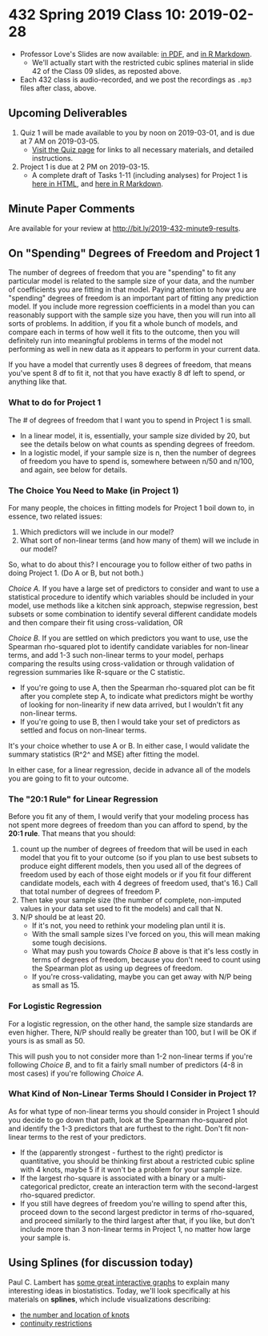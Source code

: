 # 432 Spring 2019 Class 10: 2019-02-28

- Professor Love's Slides are now available: [in PDF](https://github.com/THOMASELOVE/2019-432/blob/master/slides/class09/432_2019_slides10.pdf), and [in R Markdown](https://github.com/THOMASELOVE/2019-432/blob/master/slides/class09/432_2019_slides10.Rmd). 
    - We'll actually start with the restricted cubic splines material in slide 42 of the Class 09 slides, as reposted above.
- Each 432 class is audio-recorded, and we post the recordings as `.mp3` files after class, above.

## Upcoming Deliverables

1. Quiz 1 will be made available to you by noon on 2019-03-01, and is due at 7 AM on 2019-03-05.
    - [Visit the Quiz page](https://github.com/THOMASELOVE/2019-432/tree/master/quizzes#quiz-1) for links to all necessary materials, and detailed instructions.
2. Project 1 is due at 2 PM on 2019-03-15.
    - A complete draft of Tasks 1-11 (including analyses) for Project 1 is [here in HTML](http://rpubs.com/TELOVE/project1_demo_2019-432), and [here in R Markdown](https://github.com/THOMASELOVE/2019-432/blob/master/projects/project1-demo/432_2019_project1_demo_full_draft.Rmd).

## Minute Paper Comments

Are available for your review at http://bit.ly/2019-432-minute9-results.

## On "Spending" Degrees of Freedom and Project 1

The number of degrees of freedom that you are "spending" to fit any particular model is related to the sample size of your data, and the number of coefficients you are fitting in that model.  Paying attention to how you are "spending" degrees of freedom is an important part of fitting any prediction model. If you include more regression coefficients in a model than you can reasonably support with the sample size you have, then you will run into all sorts of problems. In addition, if you fit a whole bunch of models, and compare each in terms of how well it fits to the outcome, then you will definitely run into meaningful problems in terms of the model not performing as well in new data as it appears to perform in your current data. 

If you have a model that currently uses 8 degrees of freedom, that means you've spent 8 df to fit it, not that you have exactly 8 df left to spend, or anything like that.

### What to do for Project 1

The # of degrees of freedom that I want you to spend in Project 1 is small. 

- In a linear model, it is, essentially, your sample size divided by 20, but see the details below on what counts as spending degrees of freedom.
- In a logistic model, if your sample size is n, then the number of degrees of freedom you have to spend is, somewhere between n/50 and n/100, and again, see below for details.

### The Choice You Need to Make (in Project 1)

For many people, the choices in fitting models for Project 1 boil down to, in essence, two related issues:

1. Which predictors will we include in our model?
2. What sort of non-linear terms (and how many of them) will we include in our model?

So, what to do about this? I encourage you to follow either of two paths in doing Project 1. (Do A or B, but not both.)

*Choice A.* If you have a large set of predictors to consider and want to use a statistical procedure to identify which variables should be included in your model, use methods like a kitchen sink approach, stepwise regression, best subsets or some combination to identify several different candidate models and then compare their fit using cross-validation, OR

*Choice B.* If you are settled on which predictors you want to use, use the Spearman rho-squared plot to identify candidate variables for non-linear terms, and add 1-3 such non-linear terms to your model, perhaps comparing the results using cross-validation or through validation of regression summaries like R-square or the C statistic. 

- If you're going to use A, then the Spearman rho-squared plot can be fit after you complete step A, to indicate what predictors might be worthy of looking for non-linearity if new data arrived, but I wouldn't fit any non-linear terms.
- If you're going to use B, then I would take your set of predictors as settled and focus on non-linear terms.

It's your choice whether to use A or B. In either case, I would validate the summary statistics (R^2^ and MSE) after fitting the model.

In either case, for a linear regression, decide in advance all of the models you are going to fit to your outcome. 

### The "20:1 Rule" for Linear Regression

Before you fit any of them, I would verify that your modeling process has not spent more degrees of freedom than you can afford to spend, by the **20:1 rule**. That means that you should:

1. count up the number of degrees of freedom that will be used in each model that you fit to your outcome (so if you plan to use best subsets to produce eight different models, then you used all of the degrees of freedom used by each of those eight models or if you fit four different candidate models, each with 4 degrees of freedom used, that's 16.) Call that total number of degrees of freedom P. 
2. Then take your sample size (the number of complete, non-imputed values in your data set used to fit the models) and call that N. 
3. N/P should be at least 20. 
    - If it's not, you need to rethink your modeling plan until it is.
    - With the small sample sizes I've forced on you, this will mean making some tough decisions. 
    - What may push you towards *Choice B* above is that it's less costly in terms of degrees of freedom, because you don't need to count using the Spearman plot as using up degrees of freedom. 
    - If you're cross-validating, maybe you can get away with N/P being as small as 15.

### For Logistic Regression

For a logistic regression, on the other hand, the sample size standards are even higher. There, N/P should really be greater than 100, but I will be OK if yours is as small as 50. 

This will push you to not consider more than 1-2 non-linear terms if you're following *Choice B*, and to fit a fairly small number of predictors (4-8 in most cases) if you're following *Choice A*.

### What Kind of Non-Linear Terms Should I Consider in Project 1?

As for what type of non-linear terms you should consider in Project 1 should you decide to go down that path, look at the Spearman rho-squared plot and identify the 1-3 predictors that are furthest to the right. Don't fit non-linear terms to the rest of your predictors.

- If the (apparently strongest - furthest to the right) predictor is quantitative, you should be thinking first about a restricted cubic spline with 4 knots, maybe 5 if it won't be a problem for your sample size. 
- If the largest rho-square is associated with a binary or a multi-categorical predictor, create an interaction term with the second-largest rho-squared predictor. 
- If you still have degrees of freedom you're willing to spend after this, proceed down to the second largest predictor in terms of rho-squared, and proceed similarly to the third largest after that, if you like, but don't include more than 3 non-linear terms in Project 1, no matter how large your sample is.

## Using Splines (for discussion today)

Paul C. Lambert has [some great interactive graphs](https://pclambert.net/interactivegraphs/) to explain many interesting ideas in biostatistics. Today, we'll look specifically at his materials on **splines**, which include visualizations describing:

- [the number and location of knots](https://pclambert.net/interactivegraphs/spline_eg/spline_eg)
- [continuity restrictions](https://pclambert.net/interactivegraphs/spline_continuity/spline_continuity)
